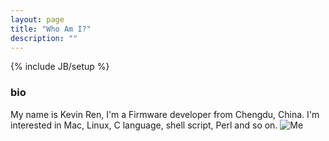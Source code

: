 ```yaml
---
layout: page
title: "Who Am I?"
description: ""
---
```

{% include JB/setup %}

### bio

My name is Kevin Ren, I'm a Firmware developer from Chengdu, China. I'm interested in Mac, Linux, C language, shell script, Perl and so on.
![Me][1]

[1]: http://www.gravatar.com/avatar/bb91c2b7d72f84a1d9dc0ed0e0b2a456.png  "Me"
